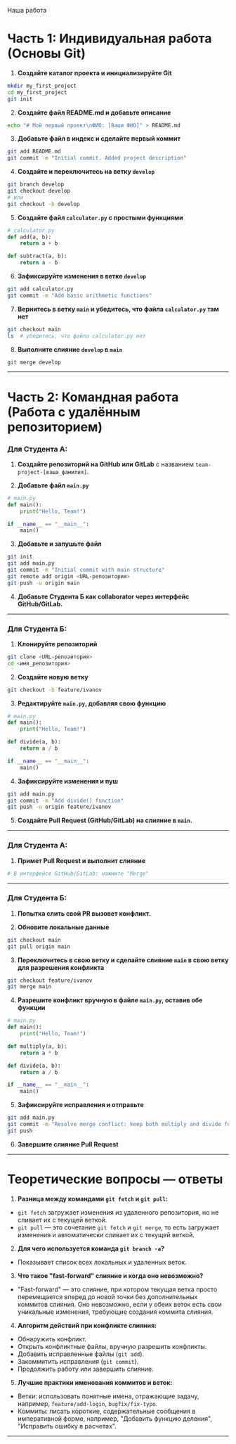 Наша работа 
# Часть 1: Индивидуальная работа (Основы Git)

1. **Создайте каталог проекта и инициализируйте Git**

```bash
mkdir my_first_project
cd my_first_project
git init
```

2. **Создайте файл README.md и добавьте описание**

```bash
echo "# Мой первый проект\nФИО: [Ваши ФИО]" > README.md
```

3. **Добавьте файл в индекс и сделайте первый коммит**

```bash
git add README.md
git commit -m "Initial commit. Added project description"
```

4. **Создайте и переключитесь на ветку `develop`**

```bash
git branch develop
git checkout develop
# или
git checkout -b develop
```

5. **Создайте файл `calculator.py` с простыми функциями**

```python
# calculator.py
def add(a, b):
    return a + b

def subtract(a, b):
    return a - b
```

6. **Зафиксируйте изменения в ветке `develop`**

```bash
git add calculator.py
git commit -m "Add basic arithmetic functions"
```

7. **Вернитесь в ветку `main` и убедитесь, что файла `calculator.py` там нет**

```bash
git checkout main
ls  # убедитесь, что файла calculator.py нет
```

8. **Выполните слияние `develop` в `main`**

```bash
git merge develop
```

---

# Часть 2: Командная работа (Работа с удалённым репозиторием)

### Для Студента А:

1. **Создайте репозиторий на GitHub или GitLab** с названием `team-project-[ваша_фамилия]`.

2. **Добавьте файл `main.py`**

```python
# main.py
def main():
    print("Hello, Team!")

if __name__ == "__main__":
    main()
```

3. **Добавьте и запушьте файл**

```bash
git init
git add main.py
git commit -m "Initial commit with main structure"
git remote add origin <URL-репозитория>
git push -u origin main
```

4. **Добавьте Студента Б как collaborator через интерфейс GitHub/GitLab.**

---

### Для Студента Б:

1. **Клонируйте репозиторий**

```bash
git clone <URL-репозитория>
cd <имя_репозитория>
```

2. **Создайте новую ветку**

```bash
git checkout -b feature/ivanov
```

3. **Редактируйте `main.py`, добавляя свою функцию**

```python
# main.py
def main():
    print("Hello, Team!")

def divide(a, b):
    return a / b

if __name__ == "__main__":
    main()
```

4. **Зафиксируйте изменения и пуш**

```bash
git add main.py
git commit -m "Add divide() function"
git push -u origin feature/ivanov
```

5. **Создайте Pull Request (GitHub/GitLab) на слияние в `main`.**

---

### Для Студента А:

1. **Примет Pull Request и выполнит слияние**

```bash
# В интерфейсе GitHub/GitLab: нажмите "Merge"
```

---

### Для Студента Б:

1. **Попытка слить свой PR вызовет конфликт.**

2. **Обновите локальные данные**

```bash
git checkout main
git pull origin main
```

3. **Переключитесь в свою ветку и сделайте слияние `main` в свою ветку для разрешения конфликта**

```bash
git checkout feature/ivanov
git merge main
```

4. **Разрешите конфликт вручную в файле `main.py`, оставив обе функции**

```python
# main.py
def main():
    print("Hello, Team!")

def multiply(a, b):
    return a * b

def divide(a, b):
    return a / b

if __name__ == "__main__":
    main()
```

5. **Зафиксируйте исправления и отправьте**

```bash
git add main.py
git commit -m "Resolve merge conflict: keep both multiply and divide functions"
git push
```

6. **Завершите слияние Pull Request**

---

# Теоретические вопросы — ответы

1. **Разница между командами `git fetch` и `git pull`:**

- `git fetch` загружает изменения из удаленного репозитория, но не сливает их с текущей веткой.
- `git pull` — это сочетание `git fetch` и `git merge`, то есть загружает изменения и автоматически сливает их с текущей веткой.

2. **Для чего используется команда `git branch -a`?**

- Показывает список всех локальных и удаленных веток.

3. **Что такое "fast-forward" слияние и когда оно невозможно?**

- "Fast-forward" — это слияние, при котором текущая ветка просто перемещается вперед до новой точки без дополнительных коммитов слияния. Оно невозможно, если у обеих веток есть свои уникальные изменения, требующие создания коммита слияния.

4. **Алгоритм действий при конфликте слияния:**

- Обнаружить конфликт.
- Открыть конфликтные файлы, вручную разрешить конфликты.
- Добавить исправленные файлы (`git add`).
- Закоммитить исправления (`git commit`).
- Продолжить работу или завершить слияние.

5. **Лучшие практики именования коммитов и веток:**

- Ветки: использовать понятные имена, отражающие задачу, например, `feature/add-login`, `bugfix/fix-typo`.
- Коммиты: писать короткие, содержательные сообщения в императивной форме, например, "Добавить функцию деления", "Исправить ошибку в расчетах".

---

